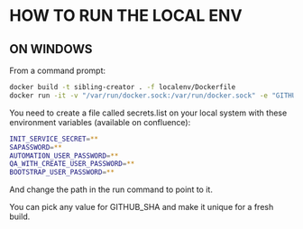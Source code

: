 # HOW TO RUN THE LOCAL ENV

## ON WINDOWS
From a command prompt:
```sh
docker build -t sibling-creator . -f localenv/Dockerfile
docker run -it -v "/var/run/docker.sock:/var/run/docker.sock" -e "GITHUB_SHA=friday" --env-file c:\Users\katesan\secrets.list sibling-creator
```

You need to create a file called secrets.list on your local system with these environment variables (available on confluence):
```sh
INIT_SERVICE_SECRET=**
SAPASSWORD=**
AUTOMATION_USER_PASSWORD=**
QA_WITH_CREATE_USER_PASSWORD=**
BOOTSTRAP_USER_PASSWORD=**
```
And change the path in the run command to point to it.


You can pick any value for GITHUB_SHA and make it unique for a fresh build.
